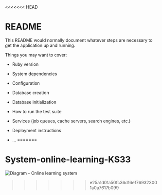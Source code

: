 <<<<<<< HEAD
# README

This README would normally document whatever steps are necessary to get the
application up and running.

Things you may want to cover:

* Ruby version

* System dependencies

* Configuration

* Database creation

* Database initialization

* How to run the test suite

* Services (job queues, cache servers, search engines, etc.)

* Deployment instructions

* ...
=======
# System-online-learning-KS33
![Diagram - Online learning system](https://github.com/IgorBediukh/System-online-learning-KS33/assets/144693849/9d35ba8f-e88a-4f4f-857e-002ed268e291)
>>>>>>> e25a1d01a50fc36d16ef769323001a0a7617b099
